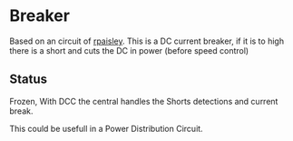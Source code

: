 # Breaker
Based on an circuit of [rpaisley](http://www.circuitous.ca/CircuitIndex.html). This is a DC current breaker, if it is to high there is a short and cuts the DC in power (before speed control)

## Status
Frozen, With DCC the central handles the Shorts detections and current break.

This could be usefull in a Power Distribution Circuit.
